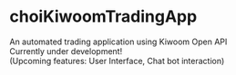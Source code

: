 # choiKiwoomTradingApp
An automated trading application using Kiwoom Open API <br/>
Currently under development! <br/>
(Upcoming features: User Interface, Chat bot interaction) <br/>

